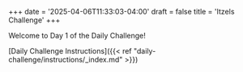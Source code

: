 +++
date = '2025-04-06T11:33:03-04:00'
draft = false
title = 'Itzels Challenge'
+++

Welcome to Day 1 of the Daily Challenge!

[Daily Challenge Instructions]({{< ref "daily-challenge/instructions/_index.md" >}})

